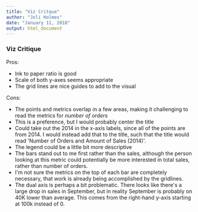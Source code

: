 ```yaml
---
title: "Viz Critque"
author: "Joli Holmes"
date: "January 11, 2018"
output: html_document
---
```


### Viz Critique

Pros:

* Ink to paper ratio is good
* Scale of both y-axes seems appropriate
* The grid lines are nice guides to add to the visual

Cons: 

* The points and metrics overlap in a few areas, making it challenging to read the metrics for *number of orders*
* This is a preference, but I would probably center the title
* Could take out the 2014 in the x-axis labels, since all of the points are from 2014. I would instead add that to the title, such that the title would read 'Number of Orders and Amount of Sales (2014)'.
* The legend could be a little bit more descriptive 
* The bars stand out to me first rather than the sales, although the person looking at this metric could potentially be more interested in total sales, rather than number of orders.
* I'm not sure the metrics on the top of each bar are completely necessary, that work is already being accomplished by the gridlines.
* The dual axis is perhaps a bit problematic. There looks like there's a large drop in sales in September, but in reality September is probably on 40K lower than average. This comes from the right-hand y-axis starting at 100k instead of 0. 
